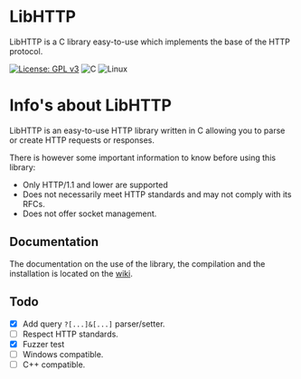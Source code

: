 # LibHTTP
LibHTTP is a C library easy-to-use which implements the base of the HTTP protocol.

[![License: GPL v3](https://img.shields.io/badge/License-GPLv3-blue.svg?style=for-the-badge&logo=appveyor)](https://www.gnu.org/licenses/gpl-3.0)
![C](https://img.shields.io/badge/C-00599C?style=for-the-badge&logo=c&logoColor=white)
![Linux](https://img.shields.io/badge/Linux-FCC624?style=for-the-badge&logo=linux&logoColor=black)

# Info's about LibHTTP
LibHTTP is an easy-to-use HTTP library written in C allowing you to parse or create HTTP requests or responses.

There is however some important information to know before using this library:

- Only HTTP/1.1 and lower are supported 
- Does not necessarily meet HTTP standards and may not comply with its RFCs.
- Does not offer socket management.

## Documentation
The documentation on the use of the library, the compilation and the installation is located on the [wiki](https://github.com/ownesis/libhttp/wiki).

## Todo
- [x] Add query `?[...]&[...]` parser/setter.
- [ ] Respect HTTP standards.
- [x] Fuzzer test
- [ ] Windows compatible.
- [ ] C++ compatible.
